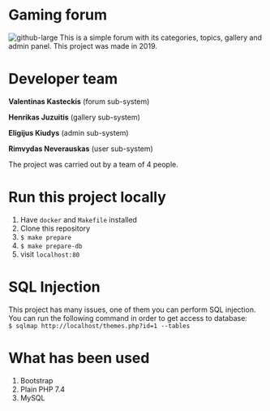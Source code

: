 # Gaming forum
![github-large](readme.gif)
This is a simple forum with its categories, topics, gallery and admin panel. This project was made in 2019.

# Developer team

**Valentinas Kasteckis** (forum sub-system)

**Henrikas Juzuitis** (gallery sub-system)

**Eligijus Kiudys** (admin sub-system)

**Rimvydas Neverauskas** (user sub-system)

The project was carried out by a team of 4 people.

# Run this project locally
1. Have `docker` and `Makefile` installed
2. Clone this repository
3. `$ make prepare`
4. `$ make prepare-db`
5. visit `localhost:80`

# SQL Injection
This project has many issues, one of them you can perform SQL injection.  
You can run the following command in order to get access to database:  
`$ sqlmap http://localhost/themes.php?id=1 --tables`


# What has been used

1. Bootstrap
2. Plain PHP 7.4
3. MySQL

